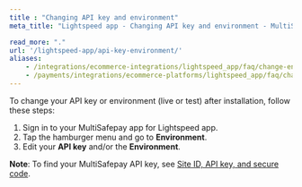 ```yaml
---
title : "Changing API key and environment"
meta_title: "Lightspeed app - Changing API key and environment - MultiSafepay Docs"

read_more: "."
url: '/lightspeed-app/api-key-environment/'
aliases:
    - /integrations/ecommerce-integrations/lightspeed_app/faq/change-environment/
    - /payments/integrations/ecommerce-platforms/lightspeed_app/faq/changing-api-key-and-environment/
---
```


To change your API key or environment (live or test) after installation, follow these steps:

1. Sign in to your MultiSafepay app for Lightspeed app.
2. Tap the hamburger menu and go to **Environment**.
3. Edit your **API key** and/or the **Environment**.

**Note**: To find your MultiSafepay API key, see [Site ID, API key, and secure code](https://docs.multisafepay.com/account/site-id-api-key-secure-code/).
